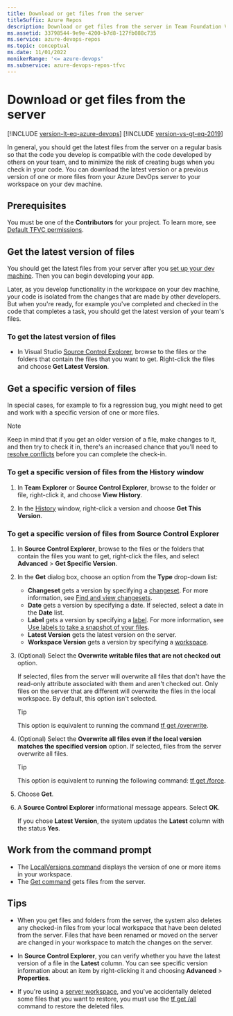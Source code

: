 ```yaml
---
title: Download or get files from the server
titleSuffix: Azure Repos
description: Download or get files from the server in Team Foundation Version Control (TFVC).
ms.assetid: 33798544-9e9e-4200-b7d8-127fb088c735
ms.service: azure-devops-repos
ms.topic: conceptual
ms.date: 11/01/2022
monikerRange: '<= azure-devops'
ms.subservice: azure-devops-repos-tfvc
---
```



# Download or get files from the server

[!INCLUDE [version-lt-eq-azure-devops](../../includes/version-lt-eq-azure-devops.md)]
[!INCLUDE [version-vs-gt-eq-2019](../../includes/version-vs-gt-eq-2019.md)]

In general, you should get the latest files from the server on a regular basis so that the code you develop is compatible with the code developed by others on your team, and to minimize the risk of creating bugs when you check in your code. You can download the latest version or a previous version of one or more files from your Azure DevOps server to your workspace on your dev machine.

## Prerequisites

You must be one of the **Contributors** for your project. To learn more, see [Default TFVC permissions](../../organizations/security/default-tfvc-permissions.md).

## Get the latest version of files

You should get the latest files from your server after you [set up your dev machine](set-up-team-foundation-version-control-your-dev-machine.md). Then you can begin developing your app.

Later, as you develop functionality in the workspace on your dev machine, your code is isolated from the changes that are made by other developers. But when you're ready, for example you've completed and checked in the code that completes a task, you should get the latest version of your team's files.

### To get the latest version of files

-   In Visual Studio [Source Control Explorer](use-source-control-explorer-manage-files-under-version-control.md), browse to the files or the folders that contain the files that you want to get. Right-click the files and choose **Get Latest Version**.

## Get a specific version of files

In special cases, for example to fix a regression bug, you might need to get and work with a specific version of one or more files.

> [!NOTE]
> Keep in mind that if you get an older version of a file, make changes to it, and then try to check it in, there's an increased chance that you'll need to [resolve conflicts](resolve-team-foundation-version-control-conflicts.md) before you can complete the check-in.

### To get a specific version of files from the History window

1.  In **Team Explorer** or **Source Control Explorer**, browse to the folder or file, right-click it, and choose **View History**.

2.  In the [History](get-history-item.md) window, right-click a version and choose **Get This Version**.

### To get a specific version of files from Source Control Explorer

1. In **Source Control Explorer**, browse to the files or the folders that contain the files you want to get, right-click the files, and select **Advanced** > **Get Specific Version**.

1. In the **Get** dialog box, choose an option from the **Type** drop-down list:

   - **Changeset** gets a version by specifying a [changeset](find-view-changesets.md). For more information, see [Find and view changesets](find-view-changesets.md).
   - **Date** gets a version by specifying a date. If selected, select a date in the **Date** list.
   - **Label** gets a version by specifying a [label](use-labels-take-snapshot-your-files.md). For more information, see [Use labels to take a snapshot of your files](use-labels-take-snapshot-your-files.md).
   - **Latest Version** gets the latest version on the server.
   - **Workspace Version** gets a version by specifying a [workspace](create-work-workspaces.md).

1. (Optional) Select the **Overwrite writable files that are not checked out** option.

   If selected, files from the server will overwrite all files that don't have the read-only attribute associated with them and aren't checked out. Only files on the server that are different will overwrite the files in the local workspace. By default, this option isn't selected.

   > [!TIP]
   > This option is equivalent to running the command [tf get /overwrite](get-command.md).

1. (Optional) Select the **Overwrite all files even if the local version matches the specified version** option. If selected, files from the server overwrite all files.

   > [!TIP]
   > This option is equivalent to running the following command: [tf get /force](get-command.md).

1. Choose **Get**.

1. A **Source Control Explorer** informational message appears. Select **OK**.

   If you chose **Latest Version**, the system updates the **Latest** column with the status **Yes**.

## Work from the command prompt

- The [LocalVersions command](localversions-command.md) displays the version of one or more items in your workspace.
- The [Get command](get-command.md) gets files from the server.

## Tips

- When you get files and folders from the server, the system also deletes any checked-in files from your local workspace that have been deleted from the server. Files that have been renamed or moved on the server are changed in your workspace to match the changes on the server.

- In **Source Control Explorer**, you can verify whether you have the latest version of a file in the **Latest** column. You can see specific version information about an item by right-clicking it and choosing **Advanced** > **Properties**.

- If you're using a [server workspace](decide-between-using-local-server-workspace.md), and you've accidentally deleted some files that you want to restore, you must use the [tf get /all](get-command.md) command to restore the deleted files.